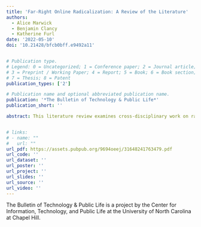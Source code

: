```yaml
---
title: 'Far-Right Online Radicalization: A Review of the Literature'
authors:
  - Alice Marwick
  - Benjamin Clancy
  - Katherine Furl
date: '2022-05-10'
doi: '10.21428/bfcb0bff.e9492a11'


# Publication type.
# Legend: 0 = Uncategorized; 1 = Conference paper; 2 = Journal article;
# 3 = Preprint / Working Paper; 4 = Report; 5 = Book; 6 = Book section;
# 7 = Thesis; 8 = Patent
publication_types: ['2']

# Publication name and optional abbreviated publication name.
publication: '*The Bulletin of Technology & Public Life*'
publication_short: ''

abstract: This literature review examines cross-disciplinary work on radicalization to situate, historicize, frame, and better understand the present concerns around online radicalization and far-right extremist and fringe movements. We find that research on radicalization is inextricably linked to the post-9/11 context in which it emerged, and as a result is overly focused on studying the other. Applying this research to the spread of far-right ideas online does not account for the ways in which the far-right’s endorsement of white supremacy and racism holds historical, normative precedent in the United States. Further, radicalization research is rife with uncertainties, ranging from definitional ambiguity to an inability to identify any simplistic, causal models capable of fully explaining the conditions under which radicalization occurs. Instead, there are multiple possible pathways to radicalization, and while the internet does not cause individuals to adopt far-right extremist or fringe beliefs, some technological affordances may aid adoption of these beliefs through gradual processes of socialization. We conclude that the term “radicalization” does not serve as a useful analytical frame for studying the spread of far-right and fringe ideas online. Instead, potential analytical frameworks better suited to studying these phenomena include theories prominent in the study of online communities, conversion, mainstreaming, and sociotechnical theories of media effects.


# links:
# - name: ""
#   url: ""
url_pdf: https://assets.pubpub.org/9694oeej/31648241763479.pdf
url_code: ''
url_dataset: ''
url_poster: ''
url_project: ''
url_slides: ''
url_source: ''
url_video: ''
---
```


The Bulletin of Technology & Public Life is a project by the Center for Information, Technology, and Public Life at the University of North Carolina at Chapel Hill.